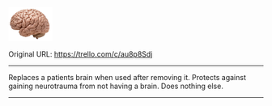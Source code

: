 ![Artificial Brain.png\|200](./Artificial%20Brain%20-%20Attachments/6718845db30472d958dd7de7.png)

Original URL: https://trello.com/c/au8p8Sdj

---

Replaces a patients brain when used after removing it. Protects against gaining neurotrauma from not having a brain. Does nothing else.

---

